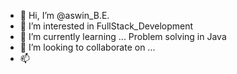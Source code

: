 - 👋 Hi, I’m @aswin_B.E.
- 👀 I’m interested in FullStack_Development
- 🌱 I’m currently learning ... Problem solving in Java
- 💞️ I’m looking to collaborate on ...
- 📫 
<!---
aswin24012004/aswin24012004 is a ✨ special ✨ repository because its `README.md` (this file) appears on your GitHub profile.
You can click the Preview link to take a look at your changes.
--->
